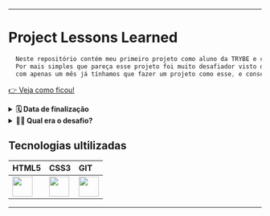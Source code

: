 <hr/>

# Project Lessons Learned

~~~ javascript
  Neste repositório contém meu primeiro projeto como aluno da TRYBE e como desenvolvedor web.
  Por mais simples que pareça esse projeto foi muito desafiador visto que entrei na TRYBE sem nenhum conhecimento e
  com apenas um mês já tínhamos que fazer um projeto como esse, e conseguir entregar me trouxe muita alegria!
~~~

[ 👉 Veja como ficou! ](https://viniciusrogatti.github.io/project-lessons-learned/)

<details>
  <summary><strong>🗓 Data de finalização</strong></summary><br />
  
  * Projeto finalizado no dia 18/05/2022
  
</details>

<details>
  <summary><strong>👨‍💻  Qual era o desafio?</strong></summary><br />
  
  * _criar um site utilizando as principais tags HTML para compor a estrutura de uma página, além de estilizar e alterar o posicionamento dos componentes através de CSS._
  
</details>


## Tecnologias ultilizadas

| HTML5 | CSS3 | GIT |
| :-- | :-- | :-- |
| <img src="https://cdn.jsdelivr.net/gh/devicons/devicon/icons/html5/html5-original.svg" width="40" height="40" /> | <img src="https://cdn.jsdelivr.net/gh/devicons/devicon/icons/css3/css3-original.svg" width="40" height="40" /> | <img src="https://cdn.jsdelivr.net/gh/devicons/devicon/icons/git/git-original.svg" width="40" height="40" /> |
<hr/>

